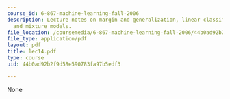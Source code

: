 ```yaml
---
course_id: 6-867-machine-learning-fall-2006
description: Lecture notes on margin and generalization, linear classifiers, ensembles,
  and mixture models.
file_location: /coursemedia/6-867-machine-learning-fall-2006/44b0ad92b2f9d58e590783fa97b5edf3_lec14.pdf
file_type: application/pdf
layout: pdf
title: lec14.pdf
type: course
uid: 44b0ad92b2f9d58e590783fa97b5edf3

---
```

None